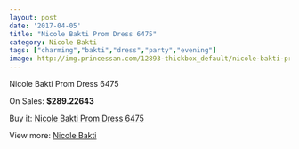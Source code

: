 ```yaml
---
layout: post
date: '2017-04-05'
title: "Nicole Bakti Prom Dress 6475"
category: Nicole Bakti
tags: ["charming","bakti","dress","party","evening"]
image: http://img.princessan.com/12893-thickbox_default/nicole-bakti-prom-dress-6475.jpg
---
```

Nicole Bakti Prom Dress 6475

On Sales: **$289.22643**
<a href="https://www.princessan.com/en/nicole-bakti/6133-nicole-bakti-prom-dress-6475.html"><amp-img layout="responsive" width="600" height="600" src="//img.princessan.com/12893-thickbox_default/nicole-bakti-prom-dress-6475.jpg" alt="Nicole Bakti Prom Dress 6475 0" /></a>

Buy it: [Nicole Bakti Prom Dress 6475](https://www.princessan.com/en/nicole-bakti/6133-nicole-bakti-prom-dress-6475.html "Nicole Bakti Prom Dress 6475")

View more: [Nicole Bakti](https://www.princessan.com/en/48-nicole-bakti "Nicole Bakti")